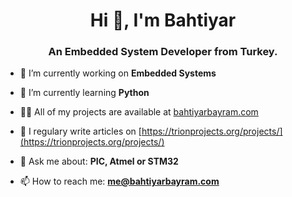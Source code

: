 <h1 align="center">Hi 👋, I'm Bahtiyar</h1>
<h3 align="center">An Embedded System Developer from Turkey.</h3>

- 🔭 I’m currently working on **Embedded Systems**

- 🌱 I’m currently learning **Python**

- 👨‍💻 All of my projects are available at [bahtiyarbayram.com](bahtiyarbayram.com)

- 📝 I regulary write articles on [https://trionprojects.org/projects/](https://trionprojects.org/projects/)

- 💬 Ask me about: **PIC, Atmel or STM32**

- 📫 How to reach me: **me@bahtiyarbayram.com**
